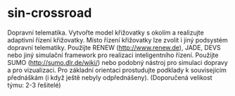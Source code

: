 # sin-crossroad

Dopravní telematika. Vytvořte model křižovatky s okolím a realizujte adaptivní řízení křižovatky. Místo řízení křižovatky lze zvolit i jiný podsystém dopravní telematiky. Použijte RENEW (http://www.renew.de), JADE, DEVS nebo jiný simulační framework pro realizaci inteligentního řízení. Použijte SUMO (http://sumo.dlr.de/wiki/) nebo podobný nástroj pro simulaci dopravy a pro vizualizaci. Pro základní orientaci prostudujte podklady k souvisejícím přednáškám (i když ještě nebyly odpřednášeny). (Doporučená velikost týmu: 2-3 řešitelé)
